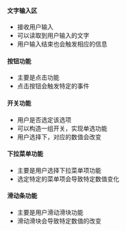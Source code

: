 #### 文字输入区
- 接收用户输入
- 可以读取到用户输入的文字
- 用户输入结束也会触发相应的信息

#### 按钮功能
- 主要是点击功能
- 点击按钮会触发特定的事件

#### 开关功能
- 用户是否选定该选项
- 可以构造一组开关，实现单选功能
- 用户选择下，对应的数值会改变

#### 下拉菜单功能
- 主要是用户选择下拉菜单项功能
- 选定特定的菜单项会导致特定数值变化

#### 滑动条功能
- 主要是用户滑动滑块功能
- 滑动滑块会导致特定数值的改变